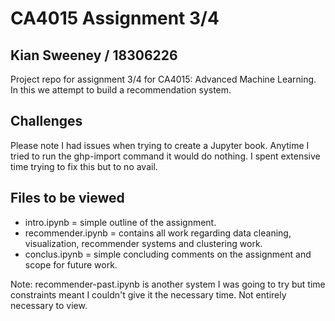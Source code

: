 # CA4015 Assignment 3/4

## Kian Sweeney / 18306226

Project repo for assignment 3/4 for CA4015: Advanced Machine Learning. In 
this we attempt to build a recommendation system.

## Challenges
Please note I had issues when trying to create a Jupyter book. Anytime I tried
to run the ghp-import command it would do nothing. I spent extensive time trying to
fix this but to no avail.

## Files to be viewed
- intro.ipynb = simple outline of the assignment.
- recommender.ipynb = contains all work regarding data cleaning, visualization,
recommender systems and clustering work.
- conclus.ipynb = simple concluding comments on the assignment and scope for
future work.

Note: recommender-past.ipynb is another system I was going to try but time constraints
meant I couldn't give it the necessary time. Not entirely necessary to view.
